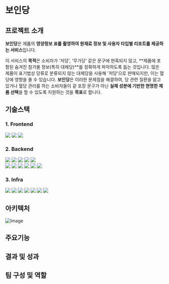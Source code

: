 # 보인당

## 프로젝트 소개
**보인당**은 제품의 **영양정보 표를 촬영하여 원재료 정보 및 사용자 타입별 리포트를 제공하는 서비스**입니다.

이 서비스의 **목적**은 소비자가 '저당', '무가당' 같은 문구에 현혹되지 않고, **제품에 포함된 숨겨진 첨가물 정보(특히 대체당)**를 정확하게 파악하도록 돕는 것입니다. 많은 제품이 표기법상 당류로 분류되지 않는 대체당을 사용해 '저당'으로 판매되지만, 이는 혈당에 영향을 줄 수 있습니다.
**보인당**은 이러한 문제점을 해결하여, 당 관련 질환을 앓고 있거나 혈당 관리를 하는 소비자들이 겉 포장 문구가 아닌 **실제 성분에 기반한 현명한 제품 선택**을 할 수 있도록 지원하는 것을 **목표**로 합니다.

## 기술스택
### 1. Frontend  
<span>
  <img src="https://img.shields.io/badge/React-61DAFB?style=for-the-badge&logo=React&logoColor=white" />
  <img src="https://img.shields.io/badge/Next.js-000000?style=for-the-badge&logo=nextdotjs&logoColor=white" />
  <img src="https://img.shields.io/badge/TypeScript-3178C6?style=for-the-badge&logo=typescript&logoColor=white" />
</span>

### 2. Backend  
<span>
  <img src="https://img.shields.io/badge/springboot-6DB33F?style=for-the-badge&logo=springboot&logoColor=white" />
  <img src="https://img.shields.io/badge/Spring Security-6DB33F?style=for-the-badge&logo=springsecurity&logoColor=white" />
  <img src="https://img.shields.io/badge/Spring Cloud Gateway-6DB33F?style=for-the-badge&logo=Spring&logoColor=white" />
  <img src="https://img.shields.io/badge/Eureka-6DB33F?style=for-the-badge&logo=Spring&logoColor=white" />
  <img src="https://img.shields.io/badge/FastAPI-009688?style=for-the-badge&logo=fastapi&logoColor=white" />
</span>

<br>
<img src="https://img.shields.io/badge/Apache Kafka-231F20?style=for-the-badge&logo=apachekafka&logoColor=white"> 
<img src="https://img.shields.io/badge/Redis-DC382D?style=for-the-badge&logo=Redis&logoColor=white"> 
<img src="https://img.shields.io/badge/Elasticsearch-005571?style=for-the-badge&logo=Elasticsearch&logoColor=white">
<img src="https://img.shields.io/badge/Kibana-005571?style=for-the-badge&logo=Kibana&logoColor=white">
<img src="https://img.shields.io/badge/MySQL-4479A1?style=for-the-badge&logo=MySQL&logoColor=white">
<img src="https://img.shields.io/badge/MongoDB-47A248?style=for-the-badge&logo=mongodb&logoColor=white">


### 3. Infra
<img src="https://img.shields.io/badge/nginx-%23009639.svg?style=for-the-badge&logo=nginx&logoColor=white">
<img src="https://img.shields.io/badge/docker-%230db7ed.svg?style=for-the-badge&logo=docker&logoColor=white"> 
<img src="https://img.shields.io/badge/Jenkins-D24939?style=for-the-badge&logo=jenkins&logoColor=white"> 

<img src="https://img.shields.io/badge/Amazon%20EC2-FF9900?style=for-the-badge&logo=Amazon%20EC2&logoColor=white">
<img src="https://img.shields.io/badge/Amazon%20S3-569A31?style=for-the-badge&logo=Amazon%20S3&logoColor=white">

<img src="https://img.shields.io/badge/Prometheus-E6522C?style=for-the-badge&logo=Prometheus&logoColor=white">
<img src="https://img.shields.io/badge/grafana-%23F46800.svg?style=for-the-badge&logo=grafana&logoColor=white">



## 아키텍처
![Image](https://github.com/user-attachments/assets/5efb7c54-956d-427e-aa88-ebf65956ff38)
## 주요기능

## 결과 및 성과

## 팀 구성 및 역할
